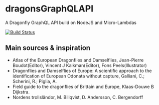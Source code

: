 # dragonsGraphQLAPI
A Dragonfly GraphQL API build on NodeJS and Micro-Lambdas

[![Build Status](https://travis-ci.org/primavera133/dragonsGraphQLAPI.svg?branch=master)](https://travis-ci.org/primavera133/dragonsGraphQLAPI)

## Main sources & inspiration
 - Atlas of the European Dragonflies and Damselflies, Jean-Pierre Boudot(Editor), Vincent J Kalkman(Editor), Fons Peels(Illustrator)
 - Dragonflies and Damselflies of Europe: A scientific approach to the identification of European Odonata without capture, Galliani, C.; Scherini, R.; Piglia, A.
 - Field guide to the dragonflies of Brittain and Europe, Klaas-Douwe B Dijkstra.
 - Nordens trollsländor, M. Billqvist, D. Andersson, C. Bergendorff
